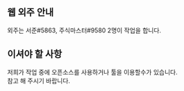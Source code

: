 ## 웹 외주 안내  
외주는 서준#5863, 주식마스터#9580 2명이 작업을 합니다.  
  
## 이셔야 할 사항
저희가 작업 중에 오픈소스를 사용하거나 툴을 이용할수가 있습니다.  
참고 해 주시기 바랍니다.
